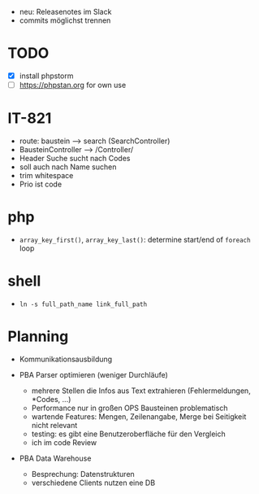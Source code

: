 - neu: Releasenotes im Slack
- commits möglichst trennen

# TODO
- [X] install phpstorm
- [ ] https://phpstan.org for own use

# IT-821
- route: baustein --> search (SearchController)
- BausteinController --> /Controller/
- Header Suche sucht nach Codes
- soll auch nach Name suchen
- trim whitespace
- Prio ist code

# php
- `array_key_first()`, `array_key_last()`: determine start/end of `foreach` loop

# shell
- `ln -s full_path_name link_full_path`

# Planning
- Kommunikationsausbildung
- PBA Parser optimieren (weniger Durchläufe)
    - mehrere Stellen die Infos aus Text extrahieren (Fehlermeldungen, *Codes, ...)
    - Performance nur in großen OPS Bausteinen problematisch
    - wartende Features: Mengen, Zeilenangabe, Merge bei Seitigkeit nicht relevant
    - testing: es gibt eine Benutzeroberfläche für den Vergleich
    - ich im code Review

- PBA Data Warehouse
    - Besprechung: Datenstrukturen
    - verschiedene Clients nutzen eine DB